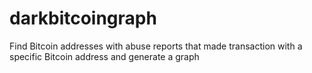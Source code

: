 # darkbitcoingraph
Find Bitcoin addresses with abuse reports that made transaction with a specific Bitcoin address and generate a graph
